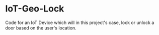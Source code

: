 # IoT-Geo-Lock
 Code for an IoT Device which will in this project's case, lock or unlock a door based on the user's location.
